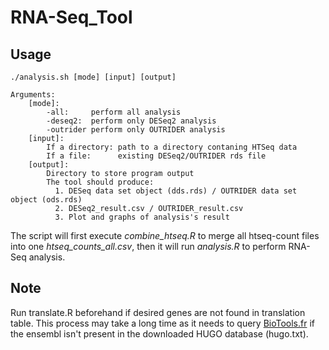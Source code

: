 # RNA-Seq_Tool

## Usage
```
./analysis.sh [mode] [input] [output]

Arguments:
    [mode]: 
        -all:     perform all analysis
        -deseq2:  perform only DESeq2 analysis
        -outrider perform only OUTRIDER analysis
    [input]:
        If a directory: path to a directory contaning HTSeq data
        If a file:      existing DESeq2/OUTRIDER rds file
    [output]:
        Directory to store program output
        The tool should produce:
          1. DESeq data set object (dds.rds) / OUTRIDER data set object (ods.rds)
          2. DESeq2_result.csv / OUTRIDER_result.csv
          3. Plot and graphs of analysis's result
```
The script will first execute *combine_htseq.R* to merge all htseq-count files into one *htseq_counts_all.csv*, then it will run *analysis.R* to perform RNA-Seq analysis.

## Note
Run translate.R beforehand if desired genes are not found in translation table. This process may take a long time as it needs to query [BioTools.fr](https://biotools.fr/human/ensembl_symbol_converter) if the ensembl isn't present in the downloaded HUGO database (hugo.txt).
